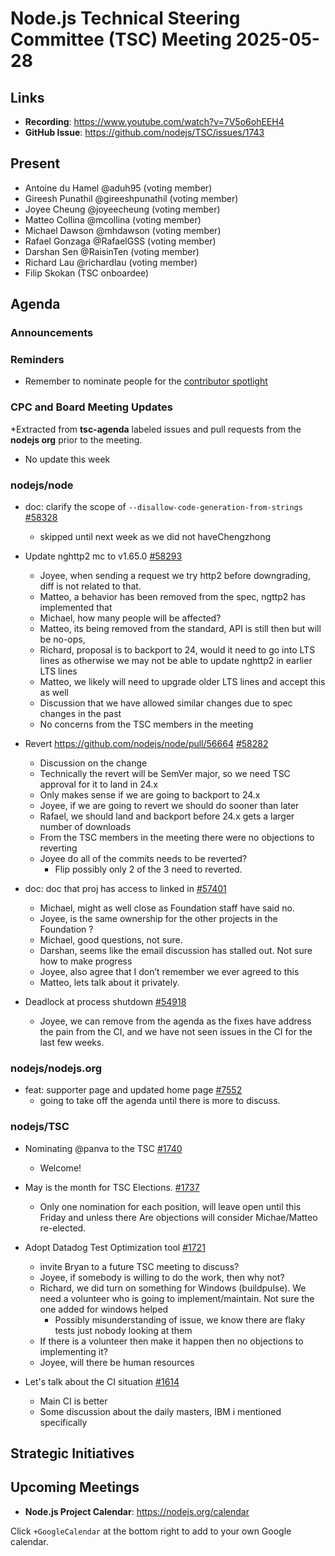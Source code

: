 # Node.js Technical Steering Committee (TSC) Meeting 2025-05-28

## Links

* **Recording**:  <https://www.youtube.com/watch?v=7V5o6ohEEH4>
* **GitHub Issue**: <https://github.com/nodejs/TSC/issues/1743>

## Present

* Antoine du Hamel @aduh95 (voting member)
* Gireesh Punathil @gireeshpunathil (voting member)
* Joyee Cheung @joyeecheung (voting member)
* Matteo Collina @mcollina (voting member)
* Michael Dawson @mhdawson (voting member)
* Rafael Gonzaga @RafaelGSS (voting member)
* Darshan Sen @RaisinTen (voting member)
* Richard Lau @richardlau (voting member)
* Filip Skokan (TSC onboardee)

## Agenda

### Announcements

### Reminders

* Remember to nominate people for the [contributor spotlight](https://github.com/nodejs/node/blob/main/doc/contributing/reconizing-contributors.md#bi-monthly-contributor-spotlight)

### CPC and Board Meeting Updates

*Extracted from **tsc-agenda** labeled issues and pull requests from the **nodejs org** prior to the meeting.

* No update this week

### nodejs/node

* doc: clarify the scope of `--disallow-code-generation-from-strings` [#58328](https://github.com/nodejs/node/pull/58328)
  * skipped until next week as we did not haveChengzhong

* Update nghttp2 mc to v1.65.0 [#58293](https://github.com/nodejs/node/pull/58293)
  * Joyee, when sending a request we try http2 before downgrading, diff is not related to that.
  * Matteo, a behavior has been removed from the spec, ngttp2 has implemented that
  * Michael, how many people will be affected?
  * Matteo, its being removed from the standard, API is still then but will be no-ops,
  * Richard, proposal is to backport to 24, would it need to go into LTS lines as otherwise
    we may not be able to update nghttp2 in earlier LTS lines
  * Matteo, we likely will need to upgrade older LTS lines and accept this as well
  * Discussion that we have allowed similar changes due to spec changes in the past
  * No concerns from the TSC members in the meeting

* Revert <https://github.com/nodejs/node/pull/56664> [#58282](https://github.com/nodejs/node/pull/58282)
  * Discussion on the change
  * Technically the revert will be SemVer major, so we need TSC approval for it to land in 24.x
  * Only makes sense if we are going to backport to 24.x
  * Joyee, if we are going to revert we should do sooner than later
  * Rafael, we should land and backport before 24.x gets a larger number of downloads
  * From the TSC members in the meeting there were no objections to reverting
  * Joyee do all of the commits needs to be reverted?
    * Flip possibly only 2 of the 3 need to reverted.

* doc: doc that proj has access to linked in [#57401](https://github.com/nodejs/node/pull/57401)
  * Michael, might as well close as Foundation staff have said no.
  * Joyee, is the same ownership for the other projects in the Foundation ?
  * Michael, good questions, not sure.
  * Darshan, seems like the email discussion has stalled out. Not sure how to make progress
  * Joyee, also agree that I don’t remember we ever agreed to this
  * Matteo, lets talk about it privately.

* Deadlock at process shutdown [#54918](https://github.com/nodejs/node/issues/54918)
  * Joyee, we can remove from the agenda as the fixes have address the pain from the CI,
    and we have not seen issues in the CI for the last few weeks.

### nodejs/nodejs.org

* feat: supporter page and updated home page [#7552](https://github.com/nodejs/nodejs.org/pull/7552)
  * going to take off the agenda until there is more to discuss.

### nodejs/TSC

* Nominating @panva to the TSC [#1740](https://github.com/nodejs/TSC/issues/1740)
  * Welcome!

* May is the month for TSC Elections. [#1737](https://github.com/nodejs/TSC/issues/1737)
  * Only one nomination for each position, will leave open until this Friday and unless there
    Are objections will consider Michae/Matteo re-elected.

* Adopt Datadog Test Optimization tool [#1721](https://github.com/nodejs/TSC/issues/1721)
  * invite Bryan to a future TSC meeting to discuss?
  * Joyee, if somebody is willing to do the work, then why not?
  * Richard, we did turn on something for Windows (buildpulse). We need a volunteer who
    is going to implement/maintain. Not sure the one added for windows helped
    * Possibly misunderstanding of issue, we know there are flaky tests just nobody looking at
      them
  * If there is a volunteer then make it happen then no objections to implementing it?
  * Joyee, will there be human resources

* Let's talk about the CI situation [#1614](https://github.com/nodejs/TSC/issues/1614)
  * Main CI is better
  * Some discussion about the daily masters, IBM i mentioned specifically

## Strategic Initiatives

## Upcoming Meetings

* **Node.js Project Calendar**: <https://nodejs.org/calendar>

Click `+GoogleCalendar` at the bottom right to add to your own Google calendar.
